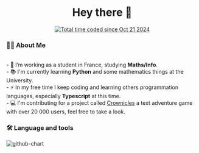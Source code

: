 <h1 align="center">Hey there 👋</h1>
<div align="center">
  <a href="https://wakatime.com/@860bb1e2-475b-4f61-ae1b-4ec2ce43ad2b"><img align="center" src="https://wakatime.com/badge/user/860bb1e2-475b-4f61-ae1b-4ec2ce43ad2b.svg" alt="Total time coded since Oct 21 2024" /></a>
</div>

<h3 align="left">👩‍💻  About Me</h3>

<p align="left"><br>- 🔭 I’m working as a student in France, studying <b>Maths/Info</b>.<br>- 📚 I'm currently learning <b>Python</b> and some mathematics things at the University.<br>- ⚡ In my free time I keep coding and learning others programmation languages, especially <b>Typescript</b> at this time.<br>- 💻 I'm contributing for a project called <a href="https://github.com/Crownicles/Crownicles">Crownicles</a> a text adventure game with over 20 000 users, feel free to take a look.</p>

<h3 align="left">🛠 Language and tools</h3>

<img alt="github-chart" src="https://skillicons.dev/icons?i=discord,ubuntu,py,js,ts,html,css,c,git,github,gitlab,vscode,webstorm,pycharm,docker">
